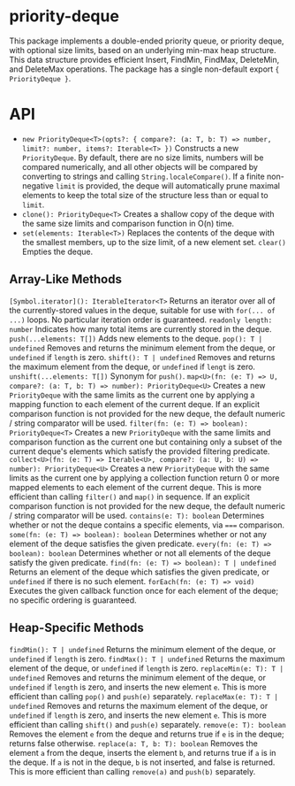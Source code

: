 # priority-deque

This package implements a double-ended priority queue, or priority deque, with optional size limits, based on an underlying min-max heap structure. This data structure provides efficient Insert, FindMin, FindMax, DeleteMin, and DeleteMax operations. The package has a single non-default export `{ PriorityDeque }`.

API
====

* `new PriorityDeque<T>(opts?: { compare?: (a: T, b: T) => number, limit?: number, items?: Iterable<T> })` Constructs a new `PriorityDeque`. By default, there are no size limits, numbers will be compared numerically, and all other objects will be compared by converting to strings and calling `String.localeCompare()`. If a finite non-negative `limit` is provided, the deque will automatically prune maximal elements to keep the total size of the structure less than or equal to `limit`.
* `clone(): PriorityDeque<T>` Creates a shallow copy of the deque with the same size limits and comparison function in O(n) time.
* `set(elements: Iterable<T>)` Replaces the contents of the deque with the smallest members, up to the size limit, of a new element set.
`clear()` Empties the deque.

Array-Like Methods
----

`[Symbol.iterator](): IterableIterator<T>` Returns an iterator over all of the currently-stored values in the deque, suitable for use with `for(... of ...)` loops. No particular iteration order is guaranteed.
`readonly length: number` Indicates how many total items are currently stored in the deque.
`push(...elements: T[])` Adds new elements to the deque.
`pop(): T | undefined` Removes and returns the minimum element from the deque, or `undefined` if `length` is zero.
`shift(): T | undefined` Removes and returns the maximum element from the deque, or `undefined` if `lengt` is zero.
`unshift(...elements: T[])` Synonym for `push()`.
`map<U>(fn: (e: T) => U, compare?: (a: T, b: T) => number): PriorityDeque<U>` Creates a new `PriorityDeque` with the same limits as the current one by applying a mapping function to each element of the current deque. If an explicit comparison function is not provided for the new deque, the default numeric / string comparator will be used.
`filter(fn: (e: T) => boolean): PriorityDeque<T>` Creates a new `PriorityDeque` with the same limits and comparison function as the current one but containing only a subset of the current deque's elements which satisfy the provided filtering predicate.
`collect<U>(fn: (e: T) => Iterable<U>, compare?: (a: U, b: U) => number): PriorityDeque<U>` Creates a new `PriorityDeque` with the same limits as the current one by applying a collection function return 0 or more mapped elements to each element of the current deque. This is more efficient than calling `filter()` and `map()` in sequence. If an explicit comparison function is not provided for the new deque, the default numeric / string comparator will be used.
`contains(e: T): boolean` Determines whether or not the deque contains a specific elements, via `===` comparison.
`some(fn: (e: T) => boolean): boolean` Determines whether or not any element of the deque satisfies the given predicate.
`every(fn: (e: T) => boolean): boolean` Determines whether or not all elements of the deque satisfy the given predicate.
`find(fn: (e: T) => boolean): T | undefined` Returns an element of the deque which satisfies the given predicate, or `undefined` if there is no such element.
`forEach(fn: (e: T) => void)` Executes the given callback function once for each element of the deque; no specific ordering is guaranteed.

Heap-Specific Methods
----
`findMin(): T | undefined` Returns the minimum element of the deque, or `undefined` if `length` is zero.
`findMax(): T | undefined` Returns the maximum element of the deque, or `undefined` if `length` is zero.
`replaceMin(e: T): T | undefined` Removes and returns the minimum element of the deque, or `undefined` if `length` is zero, and inserts the new element `e`. This is more efficient than calling `pop()` and `push(e)` separately.
`replaceMax(e: T): T | undefined` Removes and returns the maximum element of the deque, or `undefined` if `length` is zero, and inserts the new element `e`. This is more efficient than calling `shift()` and `push(e)` separately.
`remove(e: T): boolean` Removes the element `e` from the deque and returns true if `e` is in the deque; returns false otherwise.
`replace(a: T, b: T): boolean` Removes the element `a` from the deque, inserts the element `b`, and returns true if `a` is in the deque. If `a` is not in the deque, `b` is not inserted, and false is returned. This is more efficient than calling `remove(a)` and `push(b)` separately.
